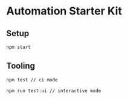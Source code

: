 # Automation Starter Kit
## Setup

```sh
npm start
```

## Tooling

```sh
npm test // ci mode
```
```sh
npm run test:ui // interactive mode
```


